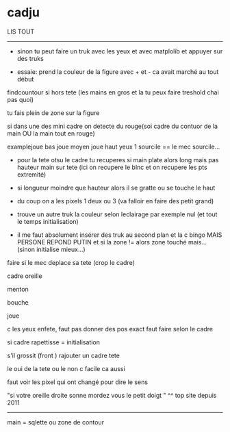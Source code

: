 # cadju

LIS TOUT

-------------------------------

- sinon tu peut faire un truk avec les yeux et avec matplolib et appuyer sur des truks

 - essaie: prend la couleur de la figure avec + et - ca avait marché au tout début

findcountour si hors tete (les mains en gros et la tu peux faire treshold chai pas quoi)

tu fais plein de zone sur la figure

si dans une des mini cadre on detecte du rouge(soi cadre du contuor de la main OU la main tout en rouge)

examplejoue bas joue moyen joue haut yeux 1 sourcile == le mec sourcile...

- pour la tete otsu le cadre tu recuperes si main plate alors long mais pas hauteur main sur tete (ici on recupere le blnc et on recupere les pts extremité)

- si longueur moindre que hauteur alors il se gratte ou se touche le haut

- du coup on a les pixels 1 deux ou 3 (va falloir en faire des petit grand)

- trouve un autre truk la couleur selon leclairage par exemple nul (et tout le temps initialisation)

- il me faut absolument insérer des truk au second plan et la c bingo MAIS PERSONE REPOND PUTIN et si la zone != alors zone touché mais... (sinon initialise mieux...)

faire si le mec deplace sa tete (crop le cadre) 

cadre oreille

menton

bouche

joue

c les yeux enfete, faut pas donner des pos exact faut faire selon le cadre

si cadre rapettisse = initialisation

s'il grossit (front ) rajouter un cadre tete

le oui de la tete ou le non c facile ca aussi

faut voir les pixel qui ont changé pour dire le sens

"si votre oreille droite sonne mordez vous le petit doigt " ^^ top site depuis 2011






------------------------------

main = sqlette ou zone de contour


<br><br><br><br><br><br><br><br><br><br><br><br><br><br><br><br><br><br><br><br><br>
-----------------------------




